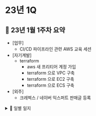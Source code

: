 # 23년 1Q

## 📌 23년 1월 1주차 요약
- [업무] 
	- CI/CD 파이프라인 관련 AWS 교육 세션
- [자기계발]
	- terraform
		- aws 새 프리티어 계정 가입
		- terraform 으로 VPC 구축
		- terraform 으로 EC2 구축
		- terraform 으로 ECS 구축
- [외주] 
	- 크레벅스 / 네이버 익스퍼트 판매글 등록

<details>
<summary>📌 일별 일지</summary>
<div markdown="1">

### 230102 (월)
- [업무]
	- [x] 15 - 17 Nucube Phase3 6주차
- [자기계발]
	- [x] 크레벅스 재능 등록
	- [x] 네이버 익스퍼트 등록

### 230104 (수)
- [자기계발]
	- [x] 23-2 외주. 
	- Spring 메시지 코드 부분 정리
### 230105 (목)

### 230106 (금)
</div>
</details>